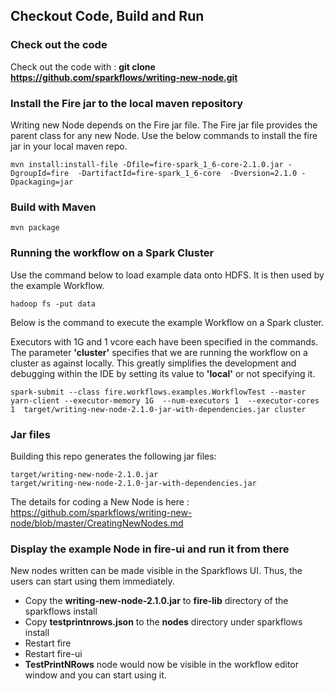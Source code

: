 ## Checkout Code, Build and Run

### Check out the code

Check out the code with : **git clone https://github.com/sparkflows/writing-new-node.git**

### Install the Fire jar to the local maven repository

Writing new Node depends on the Fire jar file. The Fire jar file provides the parent class for any new Node. Use the below commands to install the fire jar in your local maven repo.

    mvn install:install-file -Dfile=fire-spark_1_6-core-2.1.0.jar -DgroupId=fire  -DartifactId=fire-spark_1_6-core  -Dversion=2.1.0 -Dpackaging=jar
    
### Build with Maven

    mvn package


### Running the workflow on a Spark Cluster

Use the command below to load example data onto HDFS. It is then used by the example Workflow.

	hadoop fs -put data

Below is the command to execute the example Workflow on a Spark cluster. 

Executors with 1G and 1 vcore each have been specified in the commands. The parameter **'cluster'** specifies that we are running the workflow on a cluster as against locally. This greatly simplifies the development and debugging within the IDE by setting its value to **'local'** or not specifying it.

	spark-submit --class fire.workflows.examples.WorkflowTest --master yarn-client --executor-memory 1G  --num-executors 1  --executor-cores 1  target/writing-new-node-2.1.0-jar-with-dependencies.jar cluster


### Jar files

Building this repo generates the following jar files:

	target/writing-new-node-2.1.0.jar
	target/writing-new-node-2.1.0-jar-with-dependencies.jar

The details for coding a New Node is here : https://github.com/sparkflows/writing-new-node/blob/master/CreatingNewNodes.md


### Display the example Node in fire-ui and run it from there

New nodes written can be made visible in the Sparkflows UI. Thus, the users can start using them immediately.

* Copy the **writing-new-node-2.1.0.jar** to **fire-lib** directory of the sparkflows install
* Copy **testprintnrows.json** to the **nodes** directory under sparkflows install
* Restart fire
* Restart fire-ui
* **TestPrintNRows** node would now be visible in the workflow editor window and you can start using it.


